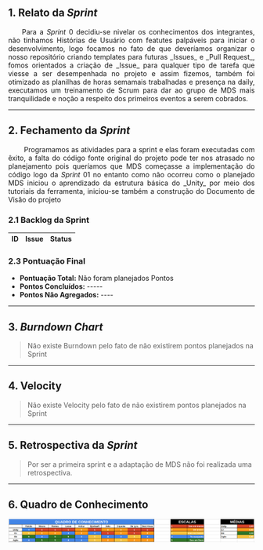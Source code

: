 ## 1. Relato da _Sprint_

<p align="justify">&emsp;&emsp;Para a <i>Sprint</i> 0 decidiu-se nivelar os conhecimentos dos integrantes, não tinhamos Histórias de Usuário com featutes palpáveis para iniciar o desenvolvimento, logo focamos no fato de que deveríamos organizar o nosso repositório criando templates para futuras _Issues_ e _Pull Request_, fomos orientados a criação de _Issue_ para qualquer tipo de tarefa que viesse a ser desempenhada no projeto e assim fizemos, também foi otimizado as planilhas de horas semamais trabalhadas e presença na daily, executamos um treinamento de Scrum para dar ao grupo de MDS mais tranquilidade e noção a respeito dos primeiros eventos a serem cobrados. </p>


------------

## 2. Fechamento da _Sprint_
<p align="justify">&emsp;&emsp; Programamos as atividades para a sprint e elas foram executadas com êxito, a falta do código fonte original do projeto pode ter nos atrasado no planejamento pois queríamos que MDS começasse a implementação do código logo da <i>Sprint</i> 01  no entanto como não ocorreu como o planejado MDS iniciou o aprendizado da estrutura básica do _Unity_ por meio dos tutoriais da ferramenta, iniciou-se também a construção do Documento de Visão do projeto</p>

### 2.1 Backlog da Sprint

| ID | Issue | Status |
|:--:| ------- | :----: |


### 2.3 Pontuação Final

* __Pontuação Total:__ Não foram planejados Pontos
* __Pontos Concluídos:__ -----
* __Pontos Não Agregados:__ ----

------------

## 3. _Burndown Chart_

> Não existe Burndown pelo fato de não existirem pontos planejados na Sprint


------------

## 4. Velocity

> Não existe Velocity pelo fato de não existirem pontos planejados na Sprint

------------

## 5. Retrospectiva da _Sprint_

> Por ser a primeira sprint e a adaptação de MDS não foi realizada uma retrospectiva.

------------

## 6. Quadro de Conhecimento

![Conhecimento](docs/imagens/Quadro_Conhecimento_00.png)

